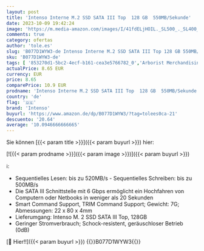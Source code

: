 ```yaml
---
layout: post
title: 'Intenso Interne M.2 SSD SATA III Top  128 GB  550MB/Sekunde'
date: 2023-10-09 19:42:24
image: 'https://m.media-amazon.com/images/I/41fdELjHOIL._SL500_._SL400_.jpg'
comments: true
category: ofertas
author: 'tole.es'
slug: 'B077D1WYW3-de Intenso Interne M.2 SSD SATA III Top 128 GB 550MB/Sekunde'
sku: 'B077D1WYW3-de'
tags: [ '853270d1-5bc2-4ecf-b161-cea3e5766782_0','Arborist Merchandising Root','Computer & Zubehör','Custom Stores','Datenspeicher','Interne SSD','Interne Solid State Drives','Interner Speicher','Komponenten','PC-Gaming','Self Service','intenso','🇩🇪', ]
actualPrice: 8.65 EUR
currency: EUR
price: 8.65
comparePrice: 10.9 EUR
prodname: 'Intenso Interne M.2 SSD SATA III Top  128 GB  550MB/Sekunde'
country: 'de'
flag: '🇩🇪'
brand: 'Intenso'
buyurl: 'https://www.amazon.de/dp/B077D1WYW3/?tag=tolees0ca-21'
descuento: '20.64'
average: '10.0946666666665'
---
```


Sie können [{{< param title >}}]({{< param buyurl >}}) hier:

[![{{< param prodname >}}]({{< param image >}})]({{< param buyurl >}})

ℹ️:

- Sequentielles Lesen: bis zu 520MB/s - Sequentielles Schreiben: bis zu 500MB/s
- Die SATA III Schnittstelle mit 6 Gbps ermöglicht ein Hochfahren von Computern oder Netbooks in weniger als 20 Sekunden
- Smart Command Support, TRIM Command Support; Gewicht: 7G; Abmessungen: 22 x 80 x 4mm
- Lieferumgang: Intenso M. 2 SSD SATA III Top, 128GB
- Geringer Stromverbrauch; Schock-resistent, geräuschloser Betrieb (0dB)

[🛒 Hier!!]({{< param buyurl >}})
{{<world>}}B077D1WYW3{{</world>}}
